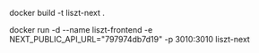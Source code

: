 docker build -t liszt-next .

docker run -d --name liszt-frontend -e NEXT_PUBLIC_API_URL="797974db7d19" -p 3010:3010 liszt-next